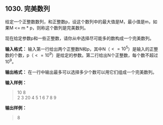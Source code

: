 ﻿## 1030. 完美数列
给定一个正整数数列，和正整数p，设这个数列中的最大值是M，最小值是m，如果M <= m \* p，则称这个数列是完美数列。

现在给定参数p和一些正整数，请你从中选择尽可能多的数构成一个完美数列。

**输入格式：**
输入第一行给出两个正整数N和p，其中N（$<= 10^5$）是输入的正整数的个数，p（$<= 10^9$）是给定的参数。第二行给出N个正整数，每个数不超过$10^9$。

**输出格式：**
在一行中输出最多可以选择多少个数可以用它们组成一个完美数列。

**输入样例：**
>10 8  
2 3 20 4 5 1 6 7 8 9  

**输出样例：**
>8  